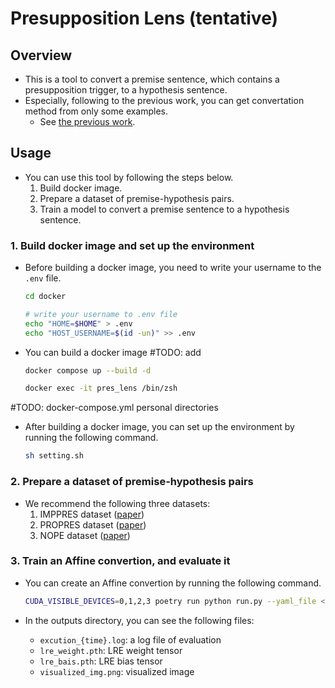 # Presupposition Lens (tentative)

## Overview
- This is a tool to convert a premise sentence, which contains a presupposition trigger, to a hypothesis sentence.
- Especially, following to the previous work, you can get convertation method from only some examples.
  - See [the previous work](https://arxiv.org/abs/2308.09124).


## Usage
- You can use this tool by following the steps below.
  1. Build docker image.
  2. Prepare a dataset of premise-hypothesis pairs.
  3. Train a model to convert a premise sentence to a hypothesis sentence.

### 1. Build docker image and set up the environment
- Before building a docker image, you need to write your username to the `.env` file.
  ```bash
  cd docker

  # write your username to .env file
  echo "HOME=$HOME" > .env
  echo "HOST_USERNAME=$(id -un)" >> .env
  ```
- You can build a docker image #TODO: add
  ```bash
  docker compose up --build -d

  docker exec -it pres_lens /bin/zsh
  ```
#TODO: docker-compose.yml personal directories

- After building a docker image, you can set up the environment by running the following command.
  ```bash
  sh setting.sh
  ```

### 2. Prepare a dataset of premise-hypothesis pairs
- We recommend the following three datasets:
  1. IMPPRES dataset ([paper](https://aclanthology.org/2020.acl-main.768/))
  2. PROPRES dataset ([paper](https://aclanthology.org/2023.conll-1.9/))
  3. NOPE dataset ([paper](https://aclanthology.org/2021.conll-1.28/))

### 3. Train an Affine convertion, and evaluate it
- You can create an Affine convertion by running the following command.
  ```bash
  CUDA_VISIBLE_DEVICES=0,1,2,3 poetry run python run.py --yaml_file <path_to_config_yaml>
  ```

- In the outputs directory, you can see the following files:
  - `excution_{time}.log`: a log file of evaluation
  - `lre_weight.pth`: LRE weight tensor
  - `lre_bais.pth`: LRE bias tensor
  - `visualized_img.png`: visualized image
